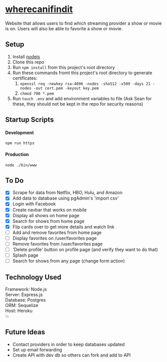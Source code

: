 # [wherecanifindit](wherecaniwatch.herokuapp.com)
Website that allows users to find which streaming provider a show or movie is on. Users will also be able to favorite a show or movie.


## Setup
1. Install [nodejs](https://nodejs.org/en/download/)
2. Clone this repo
3. Run `npm install` from this project's root directory
4. Run these commands fromt this project's root directory to generate certificates:
    1. `openssl req -newkey rsa:4096 -nodes -sha512 -x509 -days 21 -nodes -out cert.pem -keyout key.pem`
    2. `chmod 700 *.pem`
5. Run `touch .env` and add environment variables to file (Ask Sean for these, they should not be kept in the repo for security reasons)

## Startup Scripts
#### Development
`npm run https`
#### Production
`node ./bin/www`

## To Do
- [x] Scrape for data from Netflix, HBO, Hulu, and Amazon
- [x] Add data to database using pgAdmin's 'import csv'
- [x] Login with Facebook
- [x] Create navbar that works on mobile
- [x] Display all shows on home page
- [x] Search for shows from home page
- [x] Flip cards over to get more details and watch link
- [ ] Add and remove favorites from home page
- [ ] Display favorites on /user/favorites page
- [ ] Remove favorites from /user/favorites page
- [ ] 'Delete profile' button on profile page (and verify they want to do that)
- [ ] Splash page
- [ ] Search for shows from any page (change form action)

## Technology Used
Framework: Node.js  
Server: Express.js  
Database: Postgres  
ORM: Sequelize  
Host: Heroku  
:boom:

## Future Ideas
- Contact providers in order to keep databases updated
- Set up email forwarding
- Create API with dev db so others can fork and add to API
